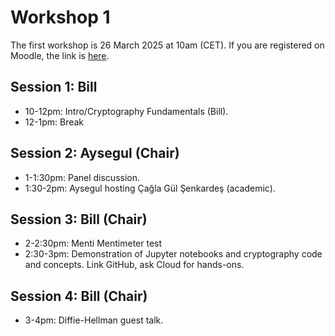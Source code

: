# Workshop 1

The first workshop is 26 March 2025 at 10am (CET). If you are registered on Moodle, the link is [here](https://moodlecommunity.napier.ac.uk/course/view.php?id=960).

## Session 1: Bill

* 10-12pm: Intro/Cryptography Fundamentals (Bill).
* 12-1pm: Break

## Session 2: Aysegul (Chair)

* 1-1:30pm: Panel discussion.
* 1:30-2pm: Aysegul hosting Çağla Gül Şenkardeş (academic).

## Session 3: Bill (Chair)

* 2-2:30pm: Menti Mentimeter test
* 2:30-3pm: Demonstration of Jupyter notebooks and cryptography code and concepts. Link GitHub, ask Cloud for hands-ons.

## Session 4: Bill (Chair)

* 3-4pm: Diffie-Hellman guest talk.
